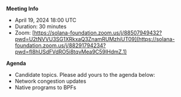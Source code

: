 **Meeting Info**
- April 19, 2024 18:00 UTC
- Duration: 30 minutes
- Zoom: [https://solana-foundation.zoom.us/j/88507949432?pwd=U2tNVVU3SG1XRkxaQ3ZnamRUMzhiUT09](https://solana-foundation.zoom.us/j/88291794234?pwd=fI8hUSdFVdRO5i8tqvMea9C59IHdmZ.1)

**Agenda**

- Candidate topics. Please add yours to the agenda below:
- Network congestion updates
- Native programs to BPFs 
